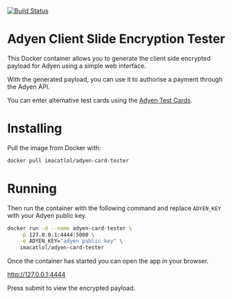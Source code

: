 [![Build Status](https://travis-ci.org/thomaslorentsen/adyen-card-tester.svg?branch=master)](https://travis-ci.org/thomaslorentsen/adyen-card-tester)
# Adyen Client Slide Encryption Tester
This Docker container allows you to generate the client side encrypted payload for Adyen using a simple web interface.

With the generated payload, you can use it to authorise a payment through the Adyen API.

You can enter alternative test cards using the [Adyen Test Cards](https://docs.adyen.com/developers/payments/test-cards/test-card-numbers).
# Installing
Pull the image from Docker with:
```bash
docker pull imacatlol/adyen-card-tester
```
# Running
Then run the container with the following command and replace ```ADYEN_KEY``` with your Adyen public key.
```bash
docker run -d --name adyen-card-tester \
	-p 127.0.0.1:4444:5000 \
	-e ADYEN_KEY="adyen public key" \
	imacatlol/adyen-card-tester
```
Once the container has started you can open the app in your browser.

http://127.0.0.1:4444

Press submit to view the encrypted payload.
